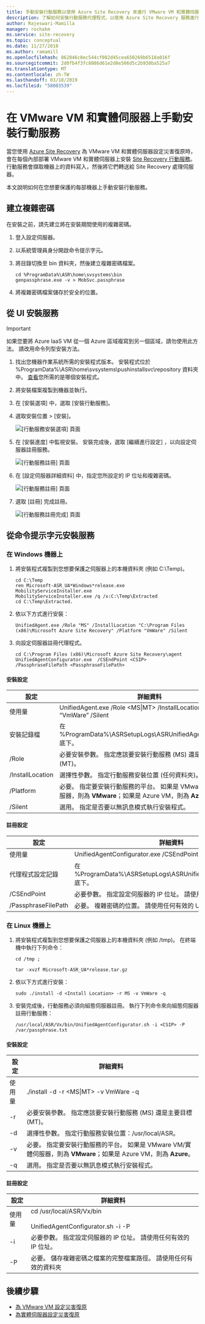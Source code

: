 ```yaml
---
title: 手動安裝行動服務以使用 Azure Site Recovery 來進行 VMware VM 和實體伺服器的災害復原 | Microsoft Docs
description: 了解如何安裝行動服務代理程式，以使用 Azure Site Recovery 服務進行將 VMware VM 和實體伺服器復原到 Azure 的災害復原。
author: Rajeswari-Mamilla
manager: rochakm
ms.service: site-recovery
ms.topic: conceptual
ms.date: 11/27/2018
ms.author: ramamill
ms.openlocfilehash: 862846c8ec544cf082d45cea650269b6518a016f
ms.sourcegitcommit: 2d0fb4f3fc8086d61e2d8e506d5c2b930ba525a7
ms.translationtype: MT
ms.contentlocale: zh-TW
ms.lasthandoff: 03/18/2019
ms.locfileid: "58003539"
---
```

# <a name="install-the-mobility-service-manually-on-vmware-vms-and-physical-servers"></a>在 VMware VM 和實體伺服器上手動安裝行動服務

當您使用 [Azure Site Recovery](site-recovery-overview.md) 為 VMware VM 和實體伺服器設定災害復原時，會在每個內部部署 VMware VM 和實體伺服器上安裝 [Site Recovery 行動服務](vmware-physical-mobility-service-overview.md)。  行動服務會擷取機器上的資料寫入，然後將它們轉送給 Site Recovery 處理伺服器。

本文說明如何在您想要保護的每部機器上手動安裝行動服務。

## <a name="create-a-passphrase"></a>建立複雜密碼

在安裝之前，請先建立將在安裝期間使用的複雜密碼。

1. 登入設定伺服器。
2. 以系統管理員身分開啟命令提示字元。
3. 將目錄切換至 bin 資料夾，然後建立複雜密碼檔案。

    ```
    cd %ProgramData%\ASR\home\svsystems\bin
    genpassphrase.exe -v > MobSvc.passphrase
    ```
3. 將複雜密碼檔案儲存於安全的位置。 


## <a name="install-the-service-from-the-ui"></a>從 UI 安裝服務

>[!IMPORTANT]
> 如果您要將 Azure IaaS VM 從一個 Azure 區域複寫到另一個區域，請勿使用此方法。 請改用命令列型安裝方法。

1. 找出您機器作業系統所需的安裝程式版本。 安裝程式位於 %ProgramData%\ASR\home\svsystems\pushinstallsvc\repository 資料夾中。 [查看](vmware-physical-mobility-service-overview.md#installer-files)您所需的是哪個安裝程式。
2. 將安裝檔案複製到機器並執行。
3. 在 [安裝選項] 中，選取 [安裝行動服務]。
4. 選取安裝位置 > [安裝]。

    ![[行動服務安裝選項] 頁面](./media/vmware-physical-mobility-service-install-manual/mobility1.png)

5. 在 [安裝進度] 中監視安裝。 安裝完成後，選取 [繼續進行設定] ，以向設定伺服器註冊服務。

    ![[行動服務註冊] 頁面](./media/vmware-physical-mobility-service-install-manual/mobility3.png)

6.  在 [設定伺服器詳細資料] 中，指定您所設定的 IP 位址和複雜密碼。  

    ![[行動服務註冊] 頁面](./media/vmware-physical-mobility-service-install-manual/mobility4.png)

7. 選取 [註冊] 完成註冊。

    ![[行動服務註冊完成] 頁面](./media/vmware-physical-mobility-service-install-manual/mobility5.png)

## <a name="install-the-service-from-the-command-prompt"></a>從命令提示字元安裝服務

### <a name="on-a-windows-machine"></a>在 Windows 機器上

1. 將安裝程式複製到您想要保護之伺服器上的本機資料夾 (例如 C:\Temp)。 

   ```
   cd C:\Temp
   ren Microsoft-ASR_UA*Windows*release.exe MobilityServiceInstaller.exe
   MobilityServiceInstaller.exe /q /x:C:\Temp\Extracted
   cd C:\Temp\Extracted.
   ```
2. 依以下方式進行安裝：

   ```
   UnifiedAgent.exe /Role "MS" /InstallLocation "C:\Program Files (x86)\Microsoft Azure Site Recovery" /Platform "VmWare" /Silent
   ```

3. 向設定伺服器註冊代理程式。

   ```
   cd C:\Program Files (x86)\Microsoft Azure Site Recovery\agent
   UnifiedAgentConfigurator.exe  /CSEndPoint <CSIP> /PassphraseFilePath <PassphraseFilePath>
   ```

#### <a name="installation-settings"></a>安裝設定

**設定** | **詳細資料**
--- | ---
使用量 | UnifiedAgent.exe /Role <MS\|MT> /InstallLocation <Install Location> /Platform “VmWare” /Silent
安裝記錄檔 | 在 %ProgramData%\ASRSetupLogs\ASRUnifiedAgentInstaller.log 底下。
/Role | 必要安裝參數。 指定應該要安裝行動服務 (MS) 還是主要目標 (MT)。
/InstallLocation| 選擇性參數。 指定行動服務安裝位置 (任何資料夾)。
/Platform | 必要。 指定要安裝行動服務的平台。 如果是 VMware VM/實體伺服器，則為 **VMware**；如果是 Azure VM，則為 **Azure**。 
/Silent| 選用。 指定是否要以無訊息模式執行安裝程式。

#### <a name="registration-settings"></a>註冊設定

**設定** | **詳細資料**
--- | ---
使用量 | UnifiedAgentConfigurator.exe  /CSEndPoint <CSIP> /PassphraseFilePath <PassphraseFilePath>
代理程式設定記錄 | 在 %ProgramData%\ASRSetupLogs\ASRUnifiedAgentConfigurator.log 底下。
/CSEndPoint | 必要參數。 指定設定伺服器的 IP 位址。 請使用任何有效的 IP 位址。
/PassphraseFilePath |  必要。 複雜密碼的位置。 請使用任何有效的 UNC 或本機檔案路徑。


### <a name="on-a-linux-machine"></a>在 Linux 機器上

1. 將安裝程式複製到您想要保護之伺服器上的本機資料夾 (例如 /tmp)。 在終端機中執行下列命令：
   ```
   cd /tmp ;

   tar -xvzf Microsoft-ASR_UA*release.tar.gz
   ```
2. 依以下方式進行安裝：

   ```
   sudo ./install -d <Install Location> -r MS -v VmWare -q
   ```
3. 安裝完成後，行動服務必須向組態伺服器註冊。 執行下列命令來向組態伺服器註冊行動服務：

   ```
   /usr/local/ASR/Vx/bin/UnifiedAgentConfigurator.sh -i <CSIP> -P /var/passphrase.txt
   ```


#### <a name="installation-settings"></a>安裝設定

**設定** | **詳細資料**
--- | ---
使用量 | ./install -d <Install Location> -r <MS\|MT> -v VmWare -q
-r | 必要安裝參數。 指定應該要安裝行動服務 (MS) 還是主要目標 (MT)。
-d | 選擇性參數。 指定行動服務安裝位置：/usr/local/ASR。
-v | 必要。 指定要安裝行動服務的平台。 如果是 VMware VM/實體伺服器，則為 **VMware**；如果是 Azure VM，則為 **Azure**。 
-q | 選用。 指定是否要以無訊息模式執行安裝程式。

#### <a name="registration-settings"></a>註冊設定

**設定** | **詳細資料**
--- | ---
使用量 | cd /usr/local/ASR/Vx/bin<br/><br/> UnifiedAgentConfigurator.sh -i <CSIP> -P <PassphraseFilePath>
-i | 必要參數。 指定設定伺服器的 IP 位址。 請使用任何有效的 IP 位址。
-P |  必要。 儲存複雜密碼之檔案的完整檔案路徑。 請使用任何有效的資料夾

## <a name="next-steps"></a>後續步驟

- [為 VMware VM 設定災害復原](vmware-azure-tutorial.md)
- [為實體伺服器設定災害復原](physical-azure-disaster-recovery.md)
